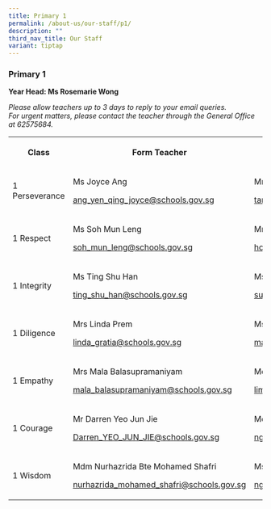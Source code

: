 ```yaml
---
title: Primary 1
permalink: /about-us/our-staff/p1/
description: ""
third_nav_title: Our Staff
variant: tiptap
---
```

<h3><strong>Primary 1</strong></h3><p><strong>Year Head: Ms Rosemarie Wong</strong></p><p><em>Please allow teachers up to 3 days to reply to your email queries.<br>For urgent matters, please contact the teacher through the General Office at 62575684.</em></p><table><tbody><tr><th rowspan="1" colspan="1"><p>Class</p></th><th rowspan="1" colspan="1"><p>Form Teacher</p></th><th rowspan="1" colspan="1"><p>Co-Form Teacher</p></th><th rowspan="1" colspan="1"><p></p></th></tr><tr><td rowspan="1" colspan="1"><p>1 Perseverance</p></td><td rowspan="1" colspan="1"><p>Ms Joyce Ang</p><p><a href="mailto:ang_yen_qing_joyce@schools.gov.sg" rel="noopener noreferrer nofollow" target="_blank">ang_yen_qing_joyce@schools.gov.sg</a></p></td><td rowspan="1" colspan="1"><p>Mrs Veronica Tiang</p><p><a href="mailto:tan_liew_siang_veronica@schools.gov.sg" rel="noopener noreferrer nofollow" target="_blank">tan_liew_siang_veronica@schools.gov.sg</a><br></p></td><td rowspan="1" colspan="1"><p></p></td></tr><tr><td rowspan="1" colspan="1"><p>1 Respect</p></td><td rowspan="1" colspan="1"><p>Ms Soh Mun Leng</p><p><a href="mailto:soh_mun_leng@schools.gov.sg" rel="noopener noreferrer nofollow" target="_blank">soh_mun_leng@schools.gov.sg</a></p><p></p></td><td rowspan="1" colspan="1"><p>Mrs Chan Khai Hong</p><p><a href="mailto:ho_wee_kung@schools.gov.sg" rel="noopener noreferrer nofollow" target="_blank">ho_wee_kung@schools.gov.sg</a></p><p></p></td><td rowspan="1" colspan="1"><p>Mdm Rajeswari d/o Bejoyan</p><p><a href="mailto:rajeswari_bejoyan@schools.gov.sg" rel="noopener noreferrer nofollow" target="_blank">rajeswari_bejoyan@schools.gov.sg</a></p><p></p></td></tr><tr><td rowspan="1" colspan="1"><p>1 Integrity</p></td><td rowspan="1" colspan="1"><p>Ms Ting Shu Han</p><p><a href="mailto:ting_shu_han@schools.gov.sg" rel="noopener noreferrer nofollow" target="_blank">ting_shu_han@schools.gov.sg</a></p><p></p></td><td rowspan="1" colspan="1"><p>Ms Suzanah Bte Rahim</p><p><a href="mailto:suzanah_rahim@schools.gov.sg" rel="noopener noreferrer nofollow" target="_blank">suzanah_rahim@schools.gov.sg</a></p></td><td rowspan="1" colspan="1"><p></p></td></tr><tr><td rowspan="1" colspan="1"><p>1 Diligence</p></td><td rowspan="1" colspan="1"><p>Mrs Linda Prem</p><p><a href="mailto:linda_gratia@schools.gov.sg" rel="noopener noreferrer nofollow" target="_blank">linda_gratia@schools.gov.sg</a></p></td><td rowspan="1" colspan="1"><p>Ms Manomani d/o Shunmuga Sundaram</p><p><a href="mailto:manomani_shunmuga_sundaram@schools.gov.sg" rel="noopener noreferrer nofollow" target="_blank">manomani_shunmuga_sundaram@schools.gov.sg</a></p><p></p></td><td rowspan="1" colspan="1"><p></p></td></tr><tr><td rowspan="1" colspan="1"><p>1 Empathy</p></td><td rowspan="1" colspan="1"><p>Mrs Mala Balasupramaniyam</p><p><a href="mailto:mala_balasupramaniyam@schools.gov.sg" rel="noopener noreferrer nofollow" target="_blank">mala_balasupramaniyam@schools.gov.sg</a></p><p></p></td><td rowspan="1" colspan="1"><p>Mdm Lim See Voon</p><p><a href="mailto:lim_see_voon@schools.gov.sg" rel="noopener noreferrer nofollow" target="_blank">lim_see_voon@schools.gov.sg</a></p><p></p></td><td rowspan="1" colspan="1"><p></p></td></tr><tr><td rowspan="1" colspan="1"><p>1 Courage</p></td><td rowspan="1" colspan="1"><p>Mr Darren Yeo Jun Jie</p><p><a href="mailto:Darren_YEO_JUN_JIE@schools.gov.sg" rel="noopener noreferrer nofollow" target="_blank">Darren_YEO_JUN_JIE@schools.gov.sg</a></p><p></p></td><td rowspan="1" colspan="1"><p>Mdm Ng Kang Ping</p><p><a href="mailto:ng_kang_ping@schools.gov.sg" rel="noopener noreferrer nofollow" target="_blank">ng_kang_ping@schools.gov.sg</a></p><p></p></td><td rowspan="1" colspan="1"><p></p></td></tr><tr><td rowspan="1" colspan="1"><p>1 Wisdom</p></td><td rowspan="1" colspan="1"><p>Mdm Nurhazrida Bte Mohamed Shafri</p><p><a href="mailto:nurhazrida_mohamed_shafri@schools.gov.sg" rel="noopener noreferrer nofollow" target="_blank">nurhazrida_mohamed_shafri@schools.gov.sg</a></p><p></p></td><td rowspan="1" colspan="1"><p>Ms Ng Zi Chun</p><p><a href="mailto:ng_zi_chun@schools.gov.sg" rel="noopener noreferrer nofollow" target="_blank">ng_zi_chun@schools.gov.sg</a></p><p></p></td><td rowspan="1" colspan="1"><p></p></td></tr></tbody></table><p></p>
